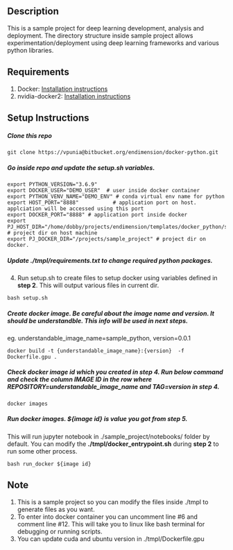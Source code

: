 ## Description
This is a sample project for deep learning development, analysis and deployment.
The directory structure inside sample project allows experimentation/deployment using deep learning frameworks and various python libraries.

## Requirements
1. Docker: [Installation instructions](https://docs.docker.com/engine/install/ubuntu/)
2. nvidia-docker2: [Installation instructions](https://docs.nvidia.com/datacenter/cloud-native/container-toolkit/install-guide.html#docker)

## Setup Instructions
##### Clone this repo
```
git clone https://vpunia@bitbucket.org/endimension/docker-python.git
```
##### Go inside repo and update the setup.sh variables.
```
export PYTHON_VERSION="3.6.9"    
export DOCKER_USER="DEMO_USER"  # user inside docker container
export PYTHON_VENV_NAME="DEMO_ENV" # conda virtual env name for python
export HOST_PORT="8888"           # application port on host. applciation will be accessed using this port
export DOCKER_PORT="8888" # application port inside docker 
export PJ_HOST_DIR="/home/dobby/projects/endimension/templates/docker_python/sample_project" # project dir on host machine
export PJ_DOCKER_DIR="/projects/sample_project" # project dir on docker.
```
##### Update ./tmpl/requirements.txt to change required python packages. 
4. Run setup.sh to create files to setup docker using variables defined in **step 2**. This will output various files in current dir.
```
bash setup.sh
```
##### Create docker image. Be careful about the image name and version. It should be understandble. This info will be used in next steps.
 eg. understandable_image_name=sample_python, version=0.0.1
```
docker build -t {understandable_image_name}:{version}  -f Dockerfile.gpu .
```
##### Check docker image id which you created in **step 4**. Run below command and check the column **IMAGE ID** in the row where REPOSITORY=understandable_image_name and TAG=version in **step 4**.
```
docker images
```
##### Run docker images. ${image id} is value you got from **step 5**. 
This will run jupyter notebook in ./sample_project/notebooks/ folder by default. You can modify the __./tmpl/docker_entrypoint.sh__ during **step 2** to run some other process.  
```
bash run_docker ${image id}
```

## Note
1. This is a sample project so you can modify the files inside ./tmpl to generate files as you want.
2. To enter into docker container you can uncomment line #6 and comment line #12. This will take you to linux like bash terminal for debugging or running scripts.
3. You can update cuda and ubuntu version in ./tmpl/Dockerfile.gpu

